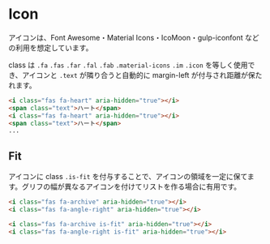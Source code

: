 # Icon

アイコンは、Font Awesome・Material Icons・IcoMoon・gulp-iconfont などの利用を想定しています。

class は `.fa` `.fas` `.far` `.fal` `.fab` `.material-icons` `.im` `.icon` を等しく使用でき、アイコンと `.text` が隣り合うと自動的に margin-left が付与され距離が保たれます。

<demo-icon demo="basic"/>

```html
<i class="fas fa-heart" aria-hidden="true"></i>
<span class="text">ハート</span>
<i class="fas fa-heart" aria-hidden="true"></i>
<span class="text">ハート</span>
...
```

## Fit

アイコンに class `.is-fit` を付与することで、アイコンの領域を一定に保てます。グリフの幅が異なるアイコンを付けてリストを作る場合に有用です。

<demo-icon demo="fit"/>

```html
<i class="fas fa-archive" aria-hidden="true"></i>
<i class="fas fa-angle-right" aria-hidden="true"></i>

<i class="fas fa-archive is-fit" aria-hidden="true"></i>
<i class="fas fa-angle-right is-fit" aria-hidden="true"></i>
```
